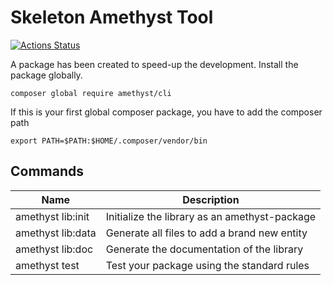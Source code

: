 # Skeleton Amethyst Tool

[![Actions Status](https://github.com/amethyst-php/cli/workflows/test/badge.svg)](https://github.com/amethyst-php/cli/actions)

A package has been created to speed-up the development. Install the package globally.

    composer global require amethyst/cli
    
If this is your first global composer package, you have to add the composer path

    export PATH=$PATH:$HOME/.composer/vendor/bin

## Commands

| Name     | Description                                   |
|----------|-----------------------------------------------|
| amethyst lib:init | Initialize the library as an amethyst-package |
| amethyst lib:data | Generate all files to add a brand new entity  |
| amethyst lib:doc  | Generate the documentation of the library     |
| amethyst test     | Test your package using the standard rules    |